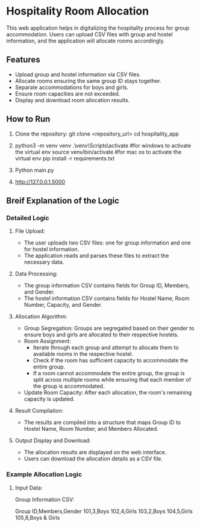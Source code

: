 # Hospitality Room Allocation

This web application helps in digitalizing the hospitality process for group accommodation. Users can upload CSV files with group and hostel information, and the application will allocate rooms accordingly.

## Features

- Upload group and hostel information via CSV files.
- Allocate rooms ensuring the same group ID stays together.
- Separate accommodations for boys and girls.
- Ensure room capacities are not exceeded.
- Display and download room allocation results.

## How to Run

1. Clone the repository:
   git clone <repository_url>
   cd hospitality_app

2. python3 -m venv venv
   .\venv\Scripts\activate      #for windows to activate the virtual env
   source venv/bin/activate     #for mac os to activate the virtual env
   pip install -r requirements.txt

3. Python main.py
   
4. http://127.0.0.1.5000   


## Breif Explanation of the Logic

### Detailed Logic

1. File Upload:
   - The user uploads two CSV files: one for group information and one for hostel information.
   - The application reads and parses these files to extract the necessary data.

2. Data Processing:
   - The group information CSV contains fields for Group ID, Members, and Gender.
   - The hostel information CSV contains fields for Hostel Name, Room Number, Capacity, and Gender.

3. Allocation Algorithm:
   - Group Segregation: Groups are segregated based on their gender to ensure boys and girls are allocated to their respective hostels.
   - Room Assignment:
     - Iterate through each group and attempt to allocate them to available rooms in the respective hostel.
     - Check if the room has sufficient capacity to accommodate the entire group.
     - If a room cannot accommodate the entire group, the group is split across multiple rooms while ensuring that each member of the group is accommodated.
   - Update Room Capacity: After each allocation, the room's remaining capacity is updated.

4. Result Compilation:
   - The results are compiled into a structure that maps Group ID to Hostel Name, Room Number, and Members Allocated.

5. Output Display and Download:
   - The allocation results are displayed on the web interface.
   - Users can download the allocation details as a CSV file.

### Example Allocation Logic

1. Input Data:

   Group Information CSV:
   
   Group ID,Members,Gender
   101,3,Boys
   102,4,Girls
   103,2,Boys
   104,5,Girls
   105,8,Boys & Girls